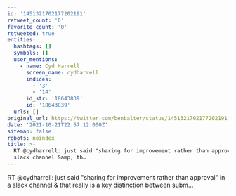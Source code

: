 ```yaml
---
id: '1451321702177202191'
retweet_count: '0'
favorite_count: '0'
retweeted: true
entities:
  hashtags: []
  symbols: []
  user_mentions:
    - name: Cyd Harrell
      screen_name: cydharrell
      indices:
        - '3'
        - '14'
      id_str: '18643839'
      id: '18643839'
  urls: []
original_url: https://twitter.com/benbalter/status/1451321702177202191
date: '2021-10-21T22:57:12.000Z'
sitemap: false
robots: noindex
title: >-
  RT @cydharrell: just said "sharing for improvement rather than approval" in a
  slack channel &amp; th…
---
```


RT @cydharrell: just said "sharing for improvement rather than approval" in a slack channel &amp; that really is a key distinction between subm…